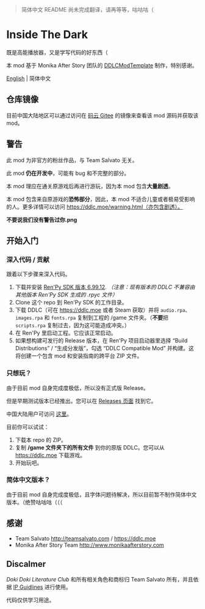 > 简体中文 README 尚未完成翻译，请再等等，咕咕咕（

# Inside The Dark

既是高能播放器，又是学写代码的好东西（

本 mod 基于 Monika After Story 团队的 [DDLCModTemplate](https://github.com/Monika-After-Story/DDLCModTemplate) 制作，特别感谢。

[English](./README.md) | 简体中文

## 仓库镜像

目前中国大陆地区可以通过访问在 [码云 Gitee](https://gitee.com/imgradeone/InsideTheDark) 的镜像来查看该 mod 源码并获取该 mod。

## 警告

此 mod 为非官方的粉丝作品，与 Team Salvato 无关。

此 mod **仍在开发中**，可能有 bug 和不完整的部分。

本 mod 理应在通关原游戏后再进行游玩，因为本 mod 包含**大量剧透**。

本 mod 包含来自原游戏的**恐怖部分**，因此，本 mod 不适合儿童或者极易受影响的人。更多详情可以访问 https://ddlc.moe/warning.html（亦包含剧透）。

**不要说我们没有警告过你.png**

## 开始入门

### 深入代码 / 贡献
跟着以下步骤来深入代码。

1. 下载并安装 [Ren'Py SDK 版本 6.99.12](https://www.renpy.org/release/6.99.12). *（注意：现有版本的 DDLC 不兼容由其他版本 Ren'Py SDK 生成的 .rpyc 文件）*
1. Clone 这个 repo 到 Ren'Py SDK 的工作目录。
1. 下载 DDLC（可在 https://ddlc.moe 或者 Steam 获取）并将 `audio.rpa`、`images.rpa` 和 `fonts.rpa` 复制到工程的 /game 文件夹。（**不要**把 `scripts.rpa` 复制过去，因为这可能造成冲突。）
1. 在 Ren'Py 里启动工程。它应该正常启动。
1. 如果想构建可发行的 Release 版本，在 Ren'Py 项目启动器里选择 “Build Distributions” / “生成分发版”，勾选 “DDLC Compatible Mod” 并构建。这将创建一个包含 mod 和安装指南的跨平台 ZIP 文件。

### 只想玩？

由于目前 mod 自身完成度极低，所以没有正式版 Release。

但是早期测试版本已经推出。您可以在 [Releases 页面](https://github.com/imgradeone/InsideTheDark/releases) 找到它。

中国大陆用户可访问 [这里](https://gitee.com/imgradeone/InsideTheDark/releases)。

目前你可以试试：

1. 下载本 repo 的 ZIP。
1. 复制 **/game 文件夹下的所有文件** 到你的原版 DDLC。您可以从 https://ddlc.moe 下载游戏。
1. 开始玩吧。

### 简体中文版本？

由于目前 mod 自身完成度极低，且字体问题待解决，所以目前暂不制作简体中文版本。（绝赞咕咕咕（（（

## 感谢

- Team Salvato http://teamsalvato.com / https://ddlc.moe
- Monika After Story Team http://www.monikaafterstory.com

## Discalmer

*Doki Doki Literature Club* 和所有相关角色和商标归 Team Salvato 所有，并且依据 [IP Guidlines](http://teamsalvato.com/ip-guidelines/) 进行使用。

代码仅供学习用途。